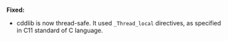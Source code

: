 **Fixed:**

* cddlib is now thread-safe. It used `_Thread_local` directives, as specified in C11 standard of C language. 

